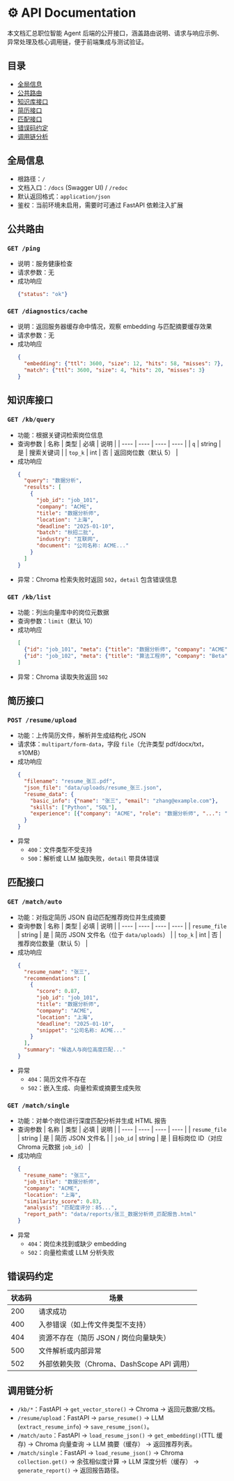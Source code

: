 # ⚙️ API Documentation

本文档汇总职位智能 Agent 后端的公开接口，涵盖路由说明、请求与响应示例、异常处理及核心调用链，便于前端集成与测试验证。

## 目录
- [全局信息](#全局信息)
- [公共路由](#公共路由)
- [知识库接口](#知识库接口)
- [简历接口](#简历接口)
- [匹配接口](#匹配接口)
- [错误码约定](#错误码约定)
- [调用链分析](#调用链分析)

## 全局信息
- 根路径：`/`
- 文档入口：`/docs` (Swagger UI) / `/redoc`
- 默认返回格式：`application/json`
- 鉴权：当前环境未启用，需要时可通过 FastAPI 依赖注入扩展

## 公共路由
### `GET /ping`
- 说明：服务健康检查
- 请求参数：无
- 成功响应
  ```json
  {"status": "ok"}
  ```

### `GET /diagnostics/cache`
- 说明：返回服务器缓存命中情况，观察 embedding 与匹配摘要缓存效果
- 请求参数：无
- 成功响应
  ```json
  {
    "embedding": {"ttl": 3600, "size": 12, "hits": 58, "misses": 7},
    "match": {"ttl": 3600, "size": 4, "hits": 20, "misses": 3}
  }
  ```

## 知识库接口
### `GET /kb/query`
- 功能：根据关键词检索岗位信息
- 查询参数
  | 名称 | 类型 | 必填 | 说明 |
  | ---- | ---- | ---- | ---- |
  | `q` | string | 是 | 搜索关键词 |
  | `top_k` | int | 否 | 返回岗位数（默认 5） |
- 成功响应
  ```json
  {
    "query": "数据分析",
    "results": [
      {
        "job_id": "job_101",
        "company": "ACME",
        "title": "数据分析师",
        "location": "上海",
        "deadline": "2025-01-10",
        "batch": "秋招二批",
        "industry": "互联网",
        "document": "公司名称: ACME..."
      }
    ]
  }
  ```
- 异常：Chroma 检索失败时返回 `502`，`detail` 包含错误信息

### `GET /kb/list`
- 功能：列出向量库中的岗位元数据
- 查询参数：`limit`（默认 10）
- 成功响应
  ```json
  [
    {"id": "job_101", "meta": {"title": "数据分析师", "company": "ACME"}},
    {"id": "job_102", "meta": {"title": "算法工程师", "company": "Beta"}}
  ]
  ```
- 异常：Chroma 读取失败返回 `502`

## 简历接口
### `POST /resume/upload`
- 功能：上传简历文件，解析并生成结构化 JSON
- 请求体：`multipart/form-data`，字段 `file`（允许类型 pdf/docx/txt，≤10MB）
- 成功响应
  ```json
  {
    "filename": "resume_张三.pdf",
    "json_file": "data/uploads/resume_张三.json",
    "resume_data": {
      "basic_info": {"name": "张三", "email": "zhang@example.com"},
      "skills": ["Python", "SQL"],
      "experience": [{"company": "ACME", "role": "数据分析师", "...": "..."}]
    }
  }
  ```
- 异常
  - `400`：文件类型不受支持
  - `500`：解析或 LLM 抽取失败，`detail` 带具体错误

## 匹配接口
### `GET /match/auto`
- 功能：对指定简历 JSON 自动匹配推荐岗位并生成摘要
- 查询参数
  | 名称 | 类型 | 必填 | 说明 |
  | ---- | ---- | ---- | ---- |
  | `resume_file` | string | 是 | 简历 JSON 文件名（位于 `data/uploads`） |
  | `top_k` | int | 否 | 推荐岗位数量（默认 5） |
- 成功响应
  ```json
  {
    "resume_name": "张三",
    "recommendations": [
      {
        "score": 0.87,
        "job_id": "job_101",
        "title": "数据分析师",
        "company": "ACME",
        "location": "上海",
        "deadline": "2025-01-10",
        "snippet": "公司名称: ACME..."
      }
    ],
    "summary": "候选人与岗位高度匹配..."
  }
  ```
- 异常
  - `404`：简历文件不存在
  - `502`：嵌入生成、向量检索或摘要生成失败

### `GET /match/single`
- 功能：对单个岗位进行深度匹配分析并生成 HTML 报告
- 查询参数
  | 名称 | 类型 | 必填 | 说明 |
  | ---- | ---- | ---- | ---- |
  | `resume_file` | string | 是 | 简历 JSON 文件名 |
  | `job_id` | string | 是 | 目标岗位 ID（对应 Chroma 元数据 `job_id`） |
- 成功响应
  ```json
  {
    "resume_name": "张三",
    "job_title": "数据分析师",
    "company": "ACME",
    "location": "上海",
    "similarity_score": 0.83,
    "analysis": "匹配度评分：85...",
    "report_path": "data/reports/张三_数据分析师_匹配报告.html"
  }
  ```
- 异常
  - `404`：岗位未找到或缺少 embedding
  - `502`：向量检索或 LLM 分析失败

## 错误码约定
| 状态码 | 场景 |
| ------ | ---- |
| 200 | 请求成功 |
| 400 | 入参错误（如上传文件类型不支持） |
| 404 | 资源不存在（简历 JSON / 岗位向量缺失） |
| 500 | 文件解析或内部异常 |
| 502 | 外部依赖失败（Chroma、DashScope API 调用） |

## 调用链分析
- `/kb/*`：FastAPI → `get_vector_store()` → Chroma → 返回元数据/文档。
- `/resume/upload`：FastAPI → `parse_resume()` → LLM (`extract_resume_info`) → `save_resume_json()`。
- `/match/auto`：FastAPI → `load_resume_json()` → `get_embedding()`(TTL 缓存) → Chroma 向量查询 → LLM 摘要（缓存） → 返回推荐列表。
- `/match/single`：FastAPI → `load_resume_json()` → Chroma `collection.get()` → 余弦相似度计算 → LLM 深度分析（缓存） → `generate_report()` → 返回报告路径。
